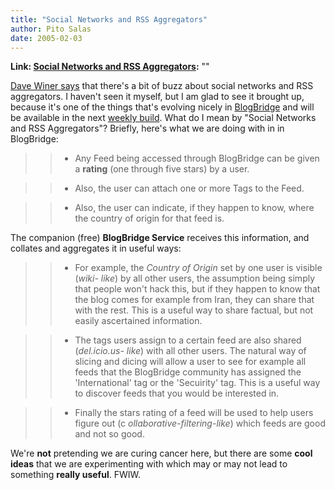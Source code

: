 ```yaml
---
title: "Social Networks and RSS Aggregators"
author: Pito Salas
date: 2005-02-03
---
```


**Link: [Social Networks and RSS Aggregators](None):** ""

[Dave Winer says](<http://archive.scripting.com/2005/02/02#When:8:05:26PM>)
that there's a bit of buzz about social networks and RSS aggregators. I
haven't seen it myself, but I am glad to see it brought up, because it's one
of the things that's evolving nicely in
[BlogBridge](<http://www.blogbridge.com>) and will be available in the next
[weekly build](<http://www.blogbridge.com/install/weekly/blogridge.jnlp>).
What do I mean by "Social Networks and RSS Aggregators"? Briefly, here's what
we are doing with in in BlogBridge:

>>

>>   * Any Feed being accessed through BlogBridge can be given a **rating**
(one through five stars) by a user.

>>   * Also, the user can attach one or more Tags to the Feed.

>>   * Also, the user can indicate, if they happen to know, where the country
of origin for that feed is.

The companion (free) **BlogBridge Service** receives this information, and
collates and aggregates it in useful ways:

>>

>>   * For example, the _Country of Origin_ set by one user is visible (_wiki-
like_) by all other users, the assumption being simply that people won't hack
this, but if they happen to know that the blog comes for example from Iran,
they can share that with the rest. This is a useful way to share factual, but
not easily ascertained information.

>>   * The tags users assign to a certain feed are also shared (_del.icio.us-
like_) with all other users. The natural way of slicing and dicing will allow
a user to see for example all feeds that the BlogBridge community has assigned
the 'International' tag or the 'Secuirity' tag. This is a useful way to
discover feeds that you would be interested in.

>>   * Finally the stars rating of a feed will be used to help users figure
out (c _ollaborative-filtering-like_) which feeds are good and not so good.

We're **not** pretending we are curing cancer here, but there are some **cool
ideas** that we are experimenting with which may or may not lead to something
**really useful**. FWIW.


